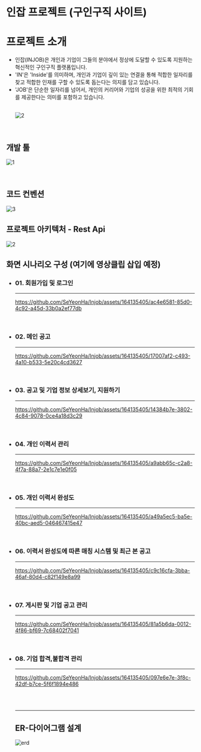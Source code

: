 <h1>인잡 프로젝트 (구인구직 사이트)</h1>

<h1>프로젝트 소개</h1>
<ul>
  <li>
    인잡(INJOB)은 개인과 기업이 그들의 분야에서 정상에 도달할 수 있도록 지원하는 혁신적인 구인구직 플랫폼입니다. <br>
  </li>
  <li>
    'IN'은 'Inside'를 의미하며, 개인과 기업이 깊이 있는 연결을 통해 적합한 일자리를 찾고 적합한 인재를 구할 수 있도록 돕는다는 의지를 담고 있습니다.<br>
  </li>
  <li>
    'JOB'은 단순한 일자리를 넘어서, 개인의 커리어와 기업의 성공을 위한 최적의 기회를 제공한다는 의미를 포함하고 있습니다.
  </li>
  <br>
  
![2](https://github.com/SeYeonHa/Injob/assets/163399297/db7ac4a9-544c-4a32-82b4-9ce80733e689)


</ul>
<br>
<h2>개발 툴</h2>

![1](https://github.com/SeYeonHa/Injob/assets/163399297/b811de29-9042-495a-8b72-040b9a67e793)

<br>
<h2>코드 컨벤션</h2>

![3](https://github.com/SeYeonHa/Injob/assets/163399297/8702da99-9aa6-479d-b32b-195053e01d1f)
<br>

<h2>프로젝트 아키텍처 - Rest Api</h2>

![2](https://github.com/SeYeonHa/Injob/assets/163399297/cd89df94-8566-4722-a839-a0e11ac98345)

<h2>화면 시나리오 구성 (여기에 영상클립 삽입 예정) </h2>
<ul>
  <li>
    <h3>01. 회원가입 및 로그인</h3> <hr>
    

https://github.com/SeYeonHa/Injob/assets/164135405/ac4e6581-85d0-4c92-a45d-33b0a2ef77db

<br>

  </li>
  <li>
    <h3>02. 메인 공고</h3> <hr>
    

https://github.com/SeYeonHa/Injob/assets/164135405/17007af2-c493-4a10-b533-5e20c4cd3627

<br>

  </li>
  <li>
    <h3>03. 공고 및 기업 정보 상세보기, 지원하기</h3> <hr>
    

https://github.com/SeYeonHa/Injob/assets/164135405/14384b7e-3802-4c84-9078-0ce4a18d3c29

<br>

  </li>
  <li>
    <h3>04. 개인 이력서 관리</h3> <hr>
    

https://github.com/SeYeonHa/Injob/assets/164135405/a9abb65c-c2a8-4f7a-88a7-2e1c7e1e0f05

<br>

  </li>
  <li>
    <h3>05. 개인 이력서 완성도</h3> <hr>
    

https://github.com/SeYeonHa/Injob/assets/164135405/a49a5ec5-ba5e-40bc-aed5-046467415e47

<br>

  </li>
  <li>
    <h3>06. 이력서 완성도에 따른 매칭 시스템 및 최근 본 공고</h3> <hr>

https://github.com/SeYeonHa/Injob/assets/164135405/c9c16cfa-3bba-46af-80d4-c82f149e8a99

<br>
    
  </li>
  <li>
    <h3>07. 게시판 및 기업 공고 관리</h3> <hr>
    

https://github.com/SeYeonHa/Injob/assets/164135405/81a5b6da-0012-4f86-bf69-7c68402f7041

<br>

  </li>
  <li>
    <h3>08. 기업 합격,불합격 관리</h3> <hr>
    

https://github.com/SeYeonHa/Injob/assets/164135405/097e6e7e-3f8c-42df-b7ce-5f6f1894e486

<br>

  </li>
  <br><hr>

<h2>ER-다이어그램 설계</h2>

![erd](https://github.com/SeYeonHa/Injob/assets/163399297/20e68849-9546-4b3e-b7ba-6cc71d2bbdaa)


<br>

<h2></h2>
